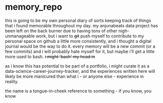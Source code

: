 # memory_repo
this is going to be my own personal diary of sorts keeping track of things that i found memorable throughout my day. my anjunabeats data project has been left on the back burner due to having tons of other nigh-unmanageable work, but i want to ~~git~~ push myself to contribute to my personal space on github a little more consistently, and i thought a digital journal would be the way to do it. every memory will be a new commit (or a few commits) and i will probably hate myself for it, but maybe i'll get a little more used to bash. ~~i might 'bash' my head in~~

as i know this has potential to be part of a portfolio, i might curate it as a data-science-career-journey-tracker, and the experiences written here will likely be more manicured than what i - or anyone else - experience in reality. 

the name is a tongue-in-cheek reference to something - if you know, you know
